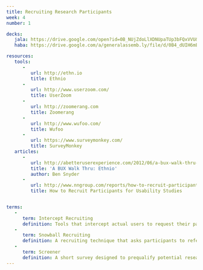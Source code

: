 ```yaml
---
title: Recruiting Research Participants
week: 4
number: 1

decks:
   jala: https://drive.google.com/open?id=0B_NUjZdoLlXDNUpaTUp3bFQxVVU&authuser=0
   haba: https://drive.google.com/a/generalassemb.ly/file/d/0B4_dUIH6mEXZOGxQY2I0aTVLdnc/view?usp=sharing

resources:
   tools:
      -
         url: http://ethn.io
         title: Ethnio
      -
         url: http://www.userzoom.com/
         title: UserZoom
      -
         url: http://zoomerang.com
         title: Zoomerang
      -
         url: http://www.wufoo.com/
         title: Wufoo
      -
         url: https://www.surveymonkey.com/
         title: SurveyMonkey
   articles:
      -
         url: http://abetteruserexperience.com/2012/06/a-bux-walk-thru-ethnio/
         title: 'A BUX Walk Thru: Ethnio'
         author: Ben Snyder
      -
         url: http://www.nngroup.com/reports/how-to-recruit-participants-usability-studies/
         title: How to Recruit Participants for Usability Studies


terms:
   -
      term: Intercept Recruiting
      definition: Tools that intercept actual users to request their participation in a research study. Ethnio and UserZoom are examples.
   -
      term: Snowball Recruiting
      definition: A recruiting technique that asks participants to refer you to other potential participants.
   -
      term: Screener
      definition: A short survey designed to prequalify potential research participants.
---
```

